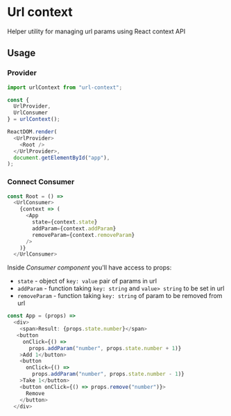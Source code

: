 # Url context
Helper utility for managing url params using React context API

## Usage
### Provider
```javascript
import urlContext from "url-context";

const {
  UrlProvider,
  UrlConsumer
} = urlContext();

ReactDOM.render(
  <UrlProvider>
    <Root />
  </UrlProvider>,
  document.getElementById("app"),
);

```

### Connect Consumer
```javascript
const Root = () =>
  <UrlConsumer>
    {context => (
      <App
        state={context.state}
        addParam={context.addParam}
        removeParam={context.removeParam}
      />
    )}
  </UrlConsumer>
```
Inside _Consumer component_ you'll have access to props:
- `state` - object of `key: value` pair of params in url
- `addParam` - function taking `key: string` and `value> string` to be set in url
- `removeParam` - function taking `key: string` of param to be removed from url
```javascript
const App = (props) =>
  <div>
    <span>Result: {props.state.number}</span>
   <button
     onClick={() =>
       props.addParam("number", props.state.number + 1)}
    >Add 1</button>
    <button
      onClick={() =>
        props.addParam("number", props.state.number - 1)}
    >Take 1</button>
    <button onClick={() => props.remove("number")}>
      Remove
    </button>
  </div>
```